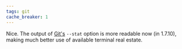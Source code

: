 ```yaml
---
tags: git
cache_breaker: 1
---
```


Nice. The output of [Git's](/wiki/Git%27s) `--stat` option is more readable now (in 1.7.10), making much better use of available terminal real estate.
